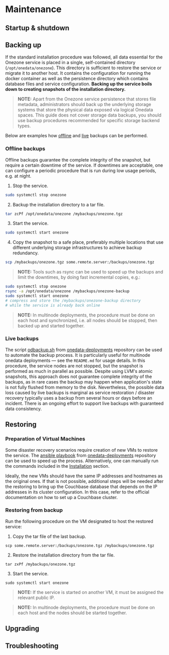 # Maintenance

## Startup & shutdown 
<!-- TODO VFS-7218 restart too -->
<!-- TODO VFS-9376 find a way to reuse templates for repetitive chapters and use it here -->

## Backing up

If the standard installation procedure was followed, all data essential for 
the Onezone service is placed in a single, self-contained directory 
(`/opt/onedata/onezone`). This directory is sufficient to restore the 
service or migrate it to another host. It contains the configuration for 
running the docker container as well as the persistence directory which 
contains database files and service configuration. **Backing up the service
boils down to creating snapshots of the installation directory.**

> **NOTE:** Apart from the Onezone service persistence that stores file
> metadata, administrators should back up the underlying storage systems 
> that store the physical data exposed via logical Onedata spaces. This guide
> does not cover storage data backups, you should use backup procedures 
> recommended for specific storage backend types.

Below are examples how [offline](#offline-backups) and [live](#live-backups) 
backups can be performed. 

### Offline backups

Offline backups guarantee the complete integrity of the snapshot, but require 
a certain downtime of the service. If downtimes are acceptable, one can 
configure a periodic procedure that is run during low usage periods, e.g. at night.

1. Stop the service.
```bash
sudo systemctl stop onezone
```
2. Backup the installation directory to a tar file.
```bash
tar zcPf /opt/onedata/onezone /mybackups/onezone.tgz
```
3. Start the service.
```bash
sudo systemctl start onezone
```
4. Copy the snapshot to a safe place, preferably multiple locations that use 
different underlying storage infrastructures to achieve backup redundancy.
```bash
scp /mybackups/onezone.tgz some.remote.server:/backups/onezone.tgz
```

> **NOTE:** Tools such as rsync can be used to speed up the backups and limit
> the downtimes, by doing fast incremental copies, e.g.:
```bash
sudo systemctl stop onezone
rsync -a /opt/onedata/onezone /mybackups/onezone-backup
sudo systemctl start onezone
# compress and store the /mybackups/onezone-backup directory
# while the service is already back online
```

> **NOTE:** In multinode deployments, the procedure must be done on each host
> and synchronized, i.e. all nodes should be stopped, then backed up and started
> together.


### Live backups

The script
[odbackup.sh](https://github.com/onedata/onedata-deployments/blob/master/bin/odbackup.sh)
from
[onedata-deployments](https://github.com/onedata/onedata-deployments)
repository can be used to automate the backup process. It is
particularly useful for multinode onedata deployments — see the
`README.md` for usage details. In this procedure, the service nodes
are not stopped, but the snapshot is performed as much in parallel as
possible. Despite using LVM's atomic snapshots, this approach does not
guarantee complete integrity of the backups, as in rare cases the
backup may happen when application's state is not fully flushed from
memory to the disk. Nevertheless, the possible data loss caused by
live backups is marginal as service restoration / disaster recovery
typically uses a backup from several hours or days before an incident.
There is an ongoing effort to support live backups with guaranteed
data consistency.


## Restoring

### Preparation of Virtual Machines 

Some disaster recovery scenarios require creation of new VMs to
restore the service.  The [ansible
playbook](https://github.com/onedata/onedata-deployments/tree/master/ansible)
from
[onedata-deployments](https://github.com/onedata/onedata-deployments)
repository can be used to speed up the process. Alternatively, one can
manually run the commands included in the
[Installation](installation.md) section.

Ideally, the new VMs should have the same IP addresses and hostnames
as the original ones. If that is not possible, additional steps will
be needed after the restoring to bring up the Couchbase database that
depends on the IP addresses in its cluster configuration. In this
case, refer to the official documentation on how to set up a Couchbase
cluster.


### Restoring from backup

Run the following procedure on the VM designated to host the restored service:

1. Copy the tar file of the last backup.
```
scp some.remote.server:/backups/onezone.tgz /mybackups/onezone.tgz
```
2. Restore the installation directory from the tar file.
```
tar zxPf /mybackups/onezone.tgz
```
3. Start the service.
```
sudo systemctl start onezone
```

> **NOTE:** If the service is started on another VM, it must be assigned the 
> relevant public IP.

> **NOTE:** In multinode deployments, the procedure must be done on each host
> and the nodes should be started together.


## Upgrading

## Troubleshooting
